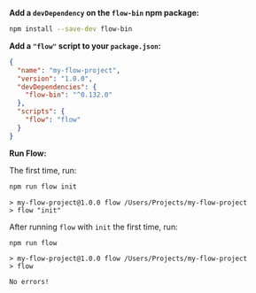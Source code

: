 **Add a `devDependency` on the `flow-bin` npm package:**

```sh
npm install --save-dev flow-bin
```

**Add a `"flow"` script to your `package.json`:**

```json
{
  "name": "my-flow-project",
  "version": "1.0.0",
  "devDependencies": {
    "flow-bin": "^0.132.0"
  },
  "scripts": {
    "flow": "flow"
  }
}
```

**Run Flow:**

The first time, run:

```sh
npm run flow init
```

```
> my-flow-project@1.0.0 flow /Users/Projects/my-flow-project
> flow "init"
```

After running `flow` with `init` the first time, run:

```sh
npm run flow
```

```
> my-flow-project@1.0.0 flow /Users/Projects/my-flow-project
> flow

No errors!
```
